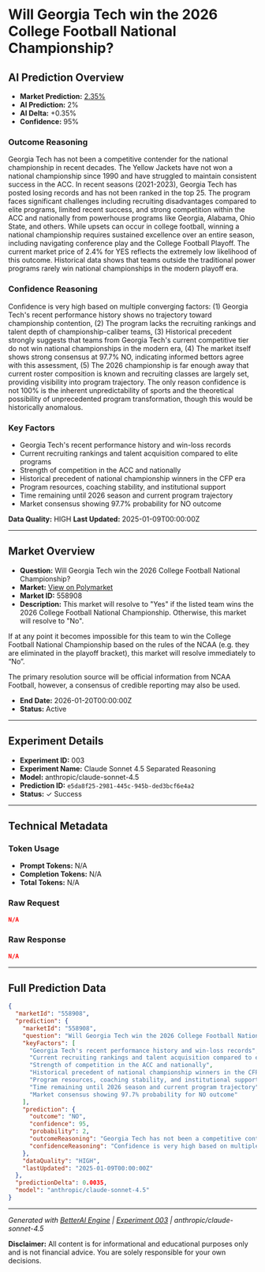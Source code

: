 # Will Georgia Tech win the 2026 College Football National Championship?

## AI Prediction Overview

- **Market Prediction:** [2.35%](https://polymarket.com/event/will-georgia-tech-win-the-2026-college-football-national-championship)
- **AI Prediction:** 2%
- **AI Delta:** +0.35%
- **Confidence:** 95%

### Outcome Reasoning
Georgia Tech has not been a competitive contender for the national championship in recent decades. The Yellow Jackets have not won a national championship since 1990 and have struggled to maintain consistent success in the ACC. In recent seasons (2021-2023), Georgia Tech has posted losing records and has not been ranked in the top 25. The program faces significant challenges including recruiting disadvantages compared to elite programs, limited recent success, and strong competition within the ACC and nationally from powerhouse programs like Georgia, Alabama, Ohio State, and others. While upsets can occur in college football, winning a national championship requires sustained excellence over an entire season, including navigating conference play and the College Football Playoff. The current market price of 2.4% for YES reflects the extremely low likelihood of this outcome. Historical data shows that teams outside the traditional power programs rarely win national championships in the modern playoff era.

### Confidence Reasoning
Confidence is very high based on multiple converging factors: (1) Georgia Tech's recent performance history shows no trajectory toward championship contention, (2) The program lacks the recruiting rankings and talent depth of championship-caliber teams, (3) Historical precedent strongly suggests that teams from Georgia Tech's current competitive tier do not win national championships in the modern era, (4) The market itself shows strong consensus at 97.7% NO, indicating informed bettors agree with this assessment, (5) The 2026 championship is far enough away that current roster composition is known and recruiting classes are largely set, providing visibility into program trajectory. The only reason confidence is not 100% is the inherent unpredictability of sports and the theoretical possibility of unprecedented program transformation, though this would be historically anomalous.

### Key Factors
- Georgia Tech's recent performance history and win-loss records
- Current recruiting rankings and talent acquisition compared to elite programs
- Strength of competition in the ACC and nationally
- Historical precedent of national championship winners in the CFP era
- Program resources, coaching stability, and institutional support
- Time remaining until 2026 season and current program trajectory
- Market consensus showing 97.7% probability for NO outcome

**Data Quality:** HIGH
**Last Updated:** 2025-01-09T00:00:00Z

---

## Market Overview

- **Question:** Will Georgia Tech win the 2026 College Football National Championship?
- **Market:** [View on Polymarket](https://polymarket.com/event/will-georgia-tech-win-the-2026-college-football-national-championship)
- **Market ID:** 558908
- **Description:** This market will resolve to "Yes" if the listed team wins the 2026 College Football National Championship. Otherwise, this market will resolve to "No".

If at any point it becomes impossible for this team to win the College Football National Championship based on the rules of the NCAA (e.g. they are eliminated in the playoff bracket), this market will resolve immediately to “No”.

The primary resolution source will be official information from NCAA Football, however, a consensus of credible reporting may also be used.
- **End Date:** 2026-01-20T00:00:00Z
- **Status:** Active

---

## Experiment Details

- **Experiment ID:** 003
- **Experiment Name:** Claude Sonnet 4.5 Separated Reasoning
- **Model:** anthropic/claude-sonnet-4.5
- **Prediction ID:** `e5da8f25-2981-445c-945b-ded3bcf6e4a2`
- **Status:** ✓ Success


---

## Technical Metadata

### Token Usage
- **Prompt Tokens:** N/A
- **Completion Tokens:** N/A
- **Total Tokens:** N/A

### Raw Request
```json
N/A
```

### Raw Response
```json
N/A
```

---

## Full Prediction Data

```json
{
  "marketId": "558908",
  "prediction": {
    "marketId": "558908",
    "question": "Will Georgia Tech win the 2026 College Football National Championship?",
    "keyFactors": [
      "Georgia Tech's recent performance history and win-loss records",
      "Current recruiting rankings and talent acquisition compared to elite programs",
      "Strength of competition in the ACC and nationally",
      "Historical precedent of national championship winners in the CFP era",
      "Program resources, coaching stability, and institutional support",
      "Time remaining until 2026 season and current program trajectory",
      "Market consensus showing 97.7% probability for NO outcome"
    ],
    "prediction": {
      "outcome": "NO",
      "confidence": 95,
      "probability": 2,
      "outcomeReasoning": "Georgia Tech has not been a competitive contender for the national championship in recent decades. The Yellow Jackets have not won a national championship since 1990 and have struggled to maintain consistent success in the ACC. In recent seasons (2021-2023), Georgia Tech has posted losing records and has not been ranked in the top 25. The program faces significant challenges including recruiting disadvantages compared to elite programs, limited recent success, and strong competition within the ACC and nationally from powerhouse programs like Georgia, Alabama, Ohio State, and others. While upsets can occur in college football, winning a national championship requires sustained excellence over an entire season, including navigating conference play and the College Football Playoff. The current market price of 2.4% for YES reflects the extremely low likelihood of this outcome. Historical data shows that teams outside the traditional power programs rarely win national championships in the modern playoff era.",
      "confidenceReasoning": "Confidence is very high based on multiple converging factors: (1) Georgia Tech's recent performance history shows no trajectory toward championship contention, (2) The program lacks the recruiting rankings and talent depth of championship-caliber teams, (3) Historical precedent strongly suggests that teams from Georgia Tech's current competitive tier do not win national championships in the modern era, (4) The market itself shows strong consensus at 97.7% NO, indicating informed bettors agree with this assessment, (5) The 2026 championship is far enough away that current roster composition is known and recruiting classes are largely set, providing visibility into program trajectory. The only reason confidence is not 100% is the inherent unpredictability of sports and the theoretical possibility of unprecedented program transformation, though this would be historically anomalous."
    },
    "dataQuality": "HIGH",
    "lastUpdated": "2025-01-09T00:00:00Z"
  },
  "predictionDelta": 0.0035,
  "model": "anthropic/claude-sonnet-4.5"
}
```

---

*Generated with [BetterAI Engine](https://github.com/better-labs/betteraiengine) | [Experiment 003](https://github.com/better-labs/prediction-history/tree/main/exp003) | anthropic/claude-sonnet-4.5*

**Disclaimer:** All content is for informational and educational purposes only and is not financial advice. You are solely responsible for your own decisions.
